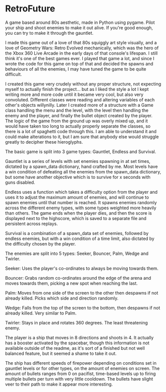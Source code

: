 # RetroFuture
A game based around 80s aesthetic, made in Python using pygame. Pilot your ship and shoot enemies to make it out alive. If you're good enough, you can try to make it through the gauntlet.

I made this game out of a love of that 80s squiggly art style visually, and a love of Geometry Wars: Retro Evolved mechanically, which was the hero of the Xbox 360 Live Arcade in the early days of that console's lifespan. I still think it's one of the best games ever.  I played that game a lot, and since I wrote the code for this game on top of that and decided the spawns and behaviours of all the enemies, I may have tuned the game to be quite difficult.

I created this game very crudely without any proper structure, not expecting myself to actually finish the project... but as I liked the style a lot I kept writing more and more code until it became very cool, but also very convoluted.  Different classes were reading and altering variables of each other's objects willynilly. Later I created more of a structure with a Game class handling the menu and the level, with the level then handling the enemy and the player, and finally the bullet object created by the player.  
The logic of the game from the ground up was overly mixed up, and it would have taken too long to actually properly separate the classes, so there is a lot of spaghetti code through this. I am able to understand it and could make alterations to it, but I am sure that anybody else would struggle greatly to decipher these hieroglyphs.

The basic game is split into 3 game types: Gauntlet, Endless and Survival.

Gauntlet is a series of levels with set enemies spawning in at set times, dictated by a spawn_data dictionary, hand crafted by me. Most levels have a win condition of defeating all the enemies from the spawn_data dictionary, but some have another objective which is to survive for x seconds with guns disabled.

Endless uses a function which takes a difficulty option from the player and uses it to adjust the maximum amount of enemies, and will continue to spawn enemies until that number is reached. It spawns enemies randomly across the different enemy types, with some types weighted more heavily than others.  The game ends when the player dies, and then the score is displayed next to the highscore, which is saved to a separate file and persistent across replays.

Survival is a combination of a spawn_data set of enemies, followed by endless enemies, but with a win condition of a time limit, also dictated by the difficulty chosen by the player.

The enemies are split into 5 types: Seeker, Bouncer, Palm, Wedge and Twirler.

Seeker: Uses the player's co-ordinates to always be moving towards them.

Bouncer: Grabs random co-ordinates around the edge of the arena and moves towards them, picking a new spot when reaching the last.

Palm: Moves from one side of the screen to the other then despawns if not already killed. Picks which side and direction randomly.

Wedge: Falls from the top of the screen to the bottom, then despawns if not already killed. Very similar to Palm.

Twirler: Stays in place and rotates 360 degrees. The least threatening enemy.


The player is a ship that moves in 8 directions and shoots in 4. It actually has a booster activated by the spacebar, though this information is not available outside of the readme, as it's sort of a finished but not well balanced feature, but it seemed a shame to take it out.

The ship has different speeds of firepower depending on conditions set in gauntlet levels or for other types, on the amount of enemies on screen.   The amount of bullets ranges from 0 on pacifist, time-based levels up to firing multiple bullets per turn with very little cooldown. The bullets have slight veer to their path to make it appear more interesting.
